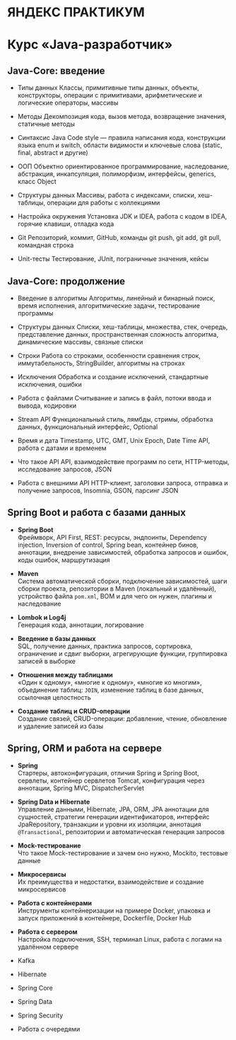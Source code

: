 # ЯНДЕКС ПРАКТИКУМ

# Курс «Java-разработчик»

## Java-Core: введение

- Типы данных
Классы, примитивные типы данных, объекты, конструкторы, операции с примитивами, арифметические и логические операторы, массивы

- Методы
Декомпозиция кода, вызов метода, возвращение значения, статичные методы

- Синтаксис Java
Code style — правила написания кода, конструкции языка enum и switch, области видимости и ключевые слова (static, final, abstract и другие)

- ООП
Объектно ориентированное программирование, наследование, абстракция, инкапсуляция, полиморфизм, интерфейсы, generics, класс Object

- Структуры данных
Массивы, работа с индексами, списки, хеш-таблицы, операции для работы с коллекциями

- Настройка окружения
Установка JDK и IDEA, работа с кодом в IDEA, горячие клавиши, отладка кода

- Git
Репозиторий, коммит, GitHub, команды git push, git add, git pull, командная строка

- Unit-тесты
Тестирование, JUnit, пограничные значения, кейсы

## Java-Core: продолжение

- Введение в алгоритмы
Алгоритмы, линейный и бинарный поиск, время исполнения, алгоритмические задачи, тестирование программы

- Структуры данных
Списки, хеш-таблицы, множества, стек, очередь, представление данных, пространственная сложность алгоритма, динамические массивы, связные списки

- Строки
Работа со строками, особенности сравнения строк, иммутабельность, StringBuilder, алгоритмы на строках

- Исключения
Обработка и создание исключений, стандартные исключения, ошибки

- Работа с файлами
Считывание и запись в файл, потоки ввода и вывода, кодировки

- Stream API
Функциональный стиль, лямбды, стримы, обработка данных, функциональный интерфейс, Optional

- Время и дата
Timestamp, UTC, GMT, Unix Epoch, Date Time API, работа с датами и временем

- Что такое API
API, взаимодействие программ по сети, HTTP-методы, исследование запросов, JSON

- Работа с внешними API
HTTP-клиент, заголовки запроса, отправка и получение запросов, Insomnia, GSON, парсинг JSON

## Spring Boot и работа с базами данных

- **Spring Boot**  
Фреймворк, API First, REST: ресурсы, эндпоинты, Dependency injection, Inversion of control, Spring bean, контейнер бинов, аннотации, внедрение зависимостей, обработка запросов и ошибок, коды ошибок, маршрутизация

- **Maven**  
Система автоматической сборки, подключение зависимостей, шаги сборки проекта, репозитории в Maven (локальный и удалённый), устройство файла `pom.xml`, BOM и для чего он нужен, плагины и наследование

- **Lombok и Log4j**  
Генерация кода, аннотации, логирование

- **Введение в базы данных**  
SQL, получение данных, практика запросов, сортировка, ограничение и сдвиг выборки, агрегирующие функции, группировка записей в выборке

- **Отношения между таблицами**  
«Один к одному», «многие к одному», «многие ко многим», объединение таблиц: `JOIN`, изменение таблиц в базе данных, ссылочная целостность

- **Создание таблиц и CRUD-операции**  
Создание связей, CRUD-операции: добавление, чтение, обновление и удаление записей из базы

## Spring, ORM и работа на сервере

- **Spring**  
Стартеры, автоконфигурация, отличия Spring и Spring Boot, сервлеты, контейнер сервлетов Tomcat, конфигурация через аннотации, Spring MVC, DispatcherServlet

- **Spring Data и Hibernate**  
Управление данными, Hibernate, JPA, ORM, JPA аннотации для сущностей, стратегии генерации идентификаторов, интерфейс JpaRepository, транзакции и уровни их изоляции, аннотация `@Transactional`, репозитории и автоматическая генерация запросов

- **Mock-тестирование**  
Что такое Mock-тестирование и зачем оно нужно, Mockito, тестовые данные

- **Микросервисы**  
Их преимущества и недостатки, взаимодействие и создание микросервисов

- **Работа с контейнерами**  
Инструменты контейнеризации на примере Docker, упаковка и запуск приложений в контейнере, Dockerfile, Docker Hub

- **Работа с сервером**  
Настройка подключения, SSH, терминал Linux, работа с логами на удалённом сервере


- Kafka

- Hibernate

- Spring Core

- Spring Data

- Spring Security

- Работа с очередями








































